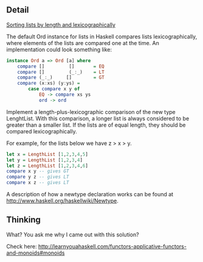 ## Detail

[Sorting lists by length and lexicographically](https://www.codewars.com/kata/sorting-lists-by-length-and-lexicographically/train/haskell)

The default Ord instance for lists in Haskell compares lists lexicographically, where elements of the lists are compared one at the time. An implementation could look something like:

```haskell
instance Ord a => Ord [a] where
    compare []         []       = EQ
    compare []         (_:_)    = LT
    compare (_:_)     []        = GT
    compare (x:xs) (y:ys) =
        case compare x y of
            EQ -> compare xs ys
            ord -> ord
```

Implement a length-plus-lexicographic comparison of the new type LenghtList. With this comparison, a longer list is always considered to be greater than a smaller list. If the lists are of equal length, they should be compared lexicographically.

For example, for the lists below we have z > x > y.

```haskell
let x = LengthList [1,2,3,4,5]
let y = LengthList [1,2,3,4]
let z = LengthList [1,2,3,4,6]
compare x y -- gives GT
compare y z -- gives LT
compare x z -- gives LT
```

A description of how a newtype declaration works can be found at <http://www.haskell.org/haskellwiki/Newtype>.

## Thinking

What? You ask me why I came out with this solution?

Check here: http://learnyouahaskell.com/functors-applicative-functors-and-monoids#monoids